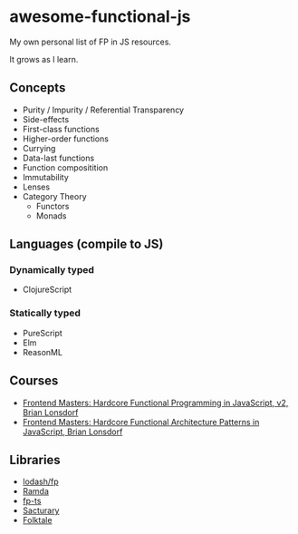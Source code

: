 # awesome-functional-js

My own personal list of FP in JS resources.

It grows as I learn.

## Concepts

- Purity / Impurity / Referential Transparency
- Side-effects
- First-class functions
- Higher-order functions
- Currying
- Data-last functions
- Function compositition
- Immutability
- Lenses
- Category Theory
  * Functors
  * Monads

## Languages (compile to JS)

### Dynamically typed
- ClojureScript

### Statically typed
- PureScript
- Elm
- ReasonML

## Courses

- [Frontend Masters: Hardcore Functional Programming in JavaScript, v2, Brian Lonsdorf](https://frontendmasters.com/courses/hardcore-js-v2/)
- [Frontend Masters: Hardcore Functional Architecture Patterns in JavaScript, Brian Lonsdorf](https://frontendmasters.com/courses/hardcore-js-patterns/)

## Libraries

- [lodash/fp](https://github.com/lodash/lodash/wiki/FP-Guide)
- [Ramda](https://ramdajs.com/)
- [fp-ts](https://gcanti.github.io/fp-ts/)
- [Sacturary](https://sanctuary.js.org/)
- [Folktale](https://folktale.origamitower.com/)
